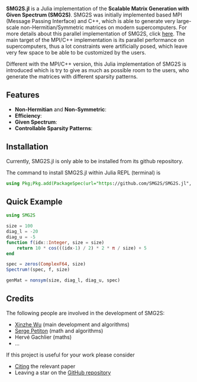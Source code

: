 __SMG2S.jl__ is a Julia implementation of the __Scalable Matrix Generation with Given Spectrum (SMG2S)__. SMG2S was initially implemented based MPI (Message Passing Interface) and C++, which is able to generate very large-scale non-Hermitian/Symmetric matrices on modern supercomputers. For more details about this parallel implementation of SMG2S, click [here](https://github.com/SMG2S/SMG2S). The main target of the MPI/C++ implementation is its parallel performance on supercomputers, thus a lot constraints
were artificially posed, which leave very few space to be able to be customized by the users.

Different with the MPI/C++ version, this Julia implementation of SMG2S is introduced which is try to give as much as possible room to the users, who generate the matrices with different sparsity patterns.  

## Features

- **Non-Hermitian** and **Non-Symmetric**:
- **Efficiency**:
- **Given Spectrum**:
- **Controllable Sparsity Patterns**:

## Installation

Currently, SMG2S.jl is only able to be installed from its github repository.

The command to install SMG2S.jl within Julia REPL (terminal) is

```julia
using Pkg;Pkg.add(PackageSpec(url="https://github.com/SMG2S/SMG2S.jl", rev="main"))
```

## Quick Example

```julia
using SMG2S

size = 100
diag_l = -20
diag_u = -5
function f(idx::Integer, size = size)
    return 10 * cos(((idx-1) / 2) * 2 * π / size) + 5
end

spec = zeros(ComplexF64, size)
Spectrum!(spec, f, size)

genMat = nonsym(size, diag_l, diag_u, spec)
```

## Credits

The following people are involved in the development of SMG2S:
- [Xinzhe Wu](https://github.com/brunowu) (main development and algorithms)
- [Serge Petiton](https://www.cristal.univ-lille.fr/~petiton/) (math and algorithms)
- Hervé Gachlier (maths)
- ...

If this project is useful for your work please consider
* [Citing](citing.md) the relevant paper
* Leaving a star on the [GitHub repository](https://github.com/SMG2S/SMG2S.jl)
